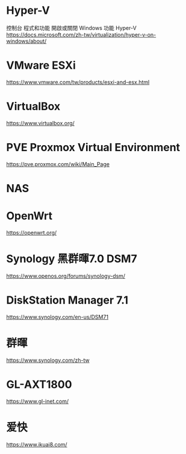# Hyper-V
  控制台
  程式和功能
  開啟或關閉 Windows 功能
  Hyper-V
  https://docs.microsoft.com/zh-tw/virtualization/hyper-v-on-windows/about/

# VMware ESXi 
  https://www.vmware.com/tw/products/esxi-and-esx.html

# VirtualBox
  https://www.virtualbox.org/

# PVE Proxmox Virtual Environment 
  https://pve.proxmox.com/wiki/Main_Page
  
# NAS

# OpenWrt 
  https://openwrt.org/

# Synology  黑群暉7.0 DSM7
  https://www.openos.org/forums/synology-dsm/
  
# DiskStation Manager 7.1
  https://www.synology.com/en-us/DSM71

# 群暉
  https://www.synology.com/zh-tw
  
# GL-AXT1800  
  https://www.gl-inet.com/
  
# 爱快  
  https://www.ikuai8.com/
